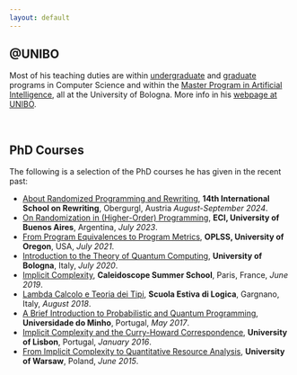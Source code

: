 ```yaml
---
layout: default
---
```


<h2 class="fat-bottom">@UNIBO</h2>
<p>Most of his teaching duties are within <a href="https://corsi.unibo.it/1cycle/ComputerScience">undergraduate</a> and <a href="https://corsi.unibo.it/2cycle/ComputerScience">graduate</a> programs in Computer Science and within the <a href="https://corsi.unibo.it/2cycle/artificial-intelligence">Master Program in Artificial Intelligence</a>, all at the University of Bologna. More info in his <a href="https://www.unibo.it/sitoweb/ugo.dallago/en">webpage at UNIBO</a>.</p><br>

<h2 class="fat-bottom">PhD Courses</h2>
<p>The following is a selection of the PhD courses he has given in the recent past:
<ul>
<li> <a href="http://cl-informatik.uibk.ac.at/isr24/">About Randomized Programming and Rewriting</a>, <b>14th International School on Rewriting</b>, Obergurgl, Austria <em>August-September 2024</em>.</li>
<li> <a href="https://www.cs.unibo.it/~dallago/ECI2023">On Randomization in (Higher-Order) Programming</a>, <b>ECI, University of Buenos Aires</b>, Argentina, <em>July 2023</em>.</li>
<li> <a href="https://www.cs.uoregon.edu/research/summerschool/summer21/topics.php">From Program Equivalences to Program Metrics</a>, <b>OPLSS, University of Oregon</b>, USA, <em>July 2021</em>.</li>
<li> <a href="http://www.cs.unibo.it/~dallago/TQC2020/">Introduction to the Theory of Quantum Computing</a>, <b>University of Bologna</b>, Italy, <em>July 2020</em>.</li>
<li> <a href="http://www.cs.unibo.it/~dallago/CSCICC/">Implicit Complexity</a>, <b>Caleidoscope Summer School</b>, Paris, France, <em>June 2019</em>.</li>
<li> <a href="http://www.cs.unibo.it/~dallago/LCTT2018/">Lambda Calcolo e Teoria dei Tipi</a>, <b>Scuola Estiva di Logica</b>, Gargnano, Italy, <em>August 2018</em>.</li>
<li> <a href="http://www.cs.unibo.it/~dallago/PROQUA2017/">A Brief Introduction to Probabilistic and Quantum Programming</a>, <b>Universidade do Minho</b>, Portugal, <em>May 2017</em>.</li>
<li> <a href="http://www.cs.unibo.it/~dallago/ICCHC/">Implicit Complexity and the Curry-Howard Correspondence</a>, <b>University of Lisbon</b>, Portugal, <em>January 2016</em>.</li>
<li> <a href="http://www.cs.unibo.it/~dallago/FICQRA/">From Implicit Complexity to Quantitative Resource Analysis</a>, <b>University of Warsaw</b>, Poland, <em>June 2015</em>.</li>
</ul>
</p>